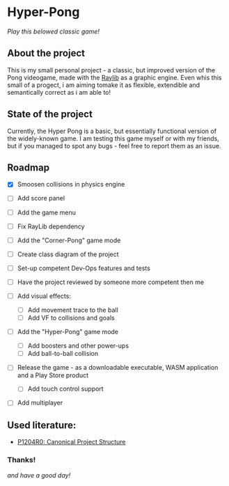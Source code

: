 # Hyper-Pong

<i>Play this belowed classic game!</i>

## About the project

<p>This is my small personal project - a classic, but improved version of the Pong videogame, made with the 
<a href='https://github.com/raysan5/raylib'>Raylib</a> as a graphic engine. Even whis this small of a progect, i am aiming tomake it as flexible, 
extendible and semantically correct as i am able to!

## State of the project

Currently, the Hyper Pong is a basic, but essentially functional version of the widely-known game. I am testing this game myself or with my friends, but if you managed to spot any bugs - feel free to report them as an issue.

## Roadmap
- [x] Smoosen collisions in physics engine
- [ ] Add score panel
- [ ] Add the game menu
- [ ] Fix RayLib dependency
- [ ] Add the "Corner-Pong" game mode
- [ ] Create class diagram of the project
- [ ] Set-up competent Dev-Ops features and tests
- [ ] Have the project reviewed by someone more competent then me
- [ ] Add visual effects:
    - [ ] Add movement trace to the ball
    - [ ] Add VF to collisions and goals
- [ ] Add the "Hyper-Pong" game mode
    - [ ] Add boosters and other power-ups
    - [ ] Add ball-to-ball collision
- [ ] Release the game - as a downloadable executable, WASM application and a Play Store product
    - [ ] Add touch control support
- [ ] Add multiplayer
    
  
## Used literature:

* 	<a href='https://www.open-std.org/jtc1/sc22/wg21/docs/papers/2018/p1204r0.html'>P1204R0: Canonical Project Structure</a>

### Thanks!
<i>and have a good day!</i>

<!-- * [![Raylib][raylib.com]][Raylib-url] -->
